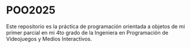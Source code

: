 # POO2025
Este repositorio es la práctica de programación orientada a objetos de mi primer parcial en mi 4to grado de la Ingeniera en Programación de Videojuegos y Medios Interactivos.
